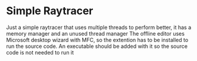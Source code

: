 # Simple Raytracer
 Just a simple raytracer that uses multiple threads to perform better, it has a memory manager and an unused thread manager
 The offline editor uses Microsoft desktop wizard with MFC, so the extention has to be installed to run the source code.
 An executable should be added with it so the source code is not needed to run it
